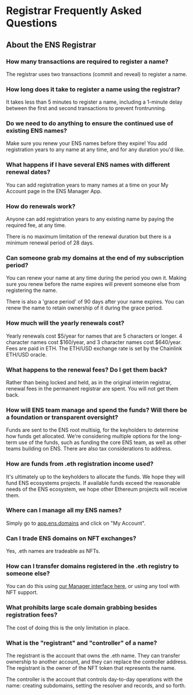 # Registrar Frequently Asked Questions

## About the ENS Registrar

### How many transactions are required to register a  name?

The registrar uses two transactions (commit and reveal) to register a name.

### How long does it take to register a name using the  registrar?

It takes less than 5 minutes to register a name, including a 1-minute delay between the first and second transactions to prevent frontrunning.

### Do we need to do anything to ensure the continued use of existing ENS names?

Make sure you renew your ENS names before they expire! You add registration years to any name at any time, and for any duration you'd like.

### What happens if I have several ENS names with different renewal dates?

You can add registration years to many names at a time on your My Account page in the ENS Manager App.

### How do renewals work?

Anyone can add registration years to any existing name by paying the required fee, at any time.

There is no maximum limitation of the renewal duration but there is a minimum renewal period of 28 days.

### Can someone grab my domains at the end of my subscription period?

You can renew your name at any time during the period you own it. Making sure you renew before the name expires will prevent someone else from registering the name.

There is also a 'grace period' of 90 days after your name expires. You can renew the name to retain ownership of it during the grace period.

### How much will the yearly renewals cost?

Yearly renewals cost $5/year for names that are 5 characters or longer. 4 character names cost $160/year, and 3 character names cost $640/year. Fees are paid in ETH. The ETH/USD exchange rate is set by the Chainlink ETH/USD oracle.

### What happens to the renewal fees? Do I get them back?

Rather than being locked and held, as in the original interim registrar, renewal fees in the permanent registrar are spent. You will not get them back.

### How will ENS team manage and spend the funds? Will there be a foundation or transparent oversight?

Funds are sent to the ENS root multisig, for the keyholders to determine how funds get allocated. We're considering multiple options for the long-term use of the funds, such as funding the core ENS team, as well as other teams building on ENS. There are also tax considerations to address.

### How are funds from .eth registration income used?

It's ultimately up to the keyholders to allocate the funds. We hope they will fund ENS ecosystems projects. If available funds exceed the reasonable needs of the ENS ecosystem, we hope other Ethereum projects will receive them.

### Where can I manage all my ENS names?

Simply go to [app.ens.domains](https://app.ens.domains) and click on "My Account".

### Can I trade ENS domains on NFT exchanges?

Yes, .eth names are tradeable as NFTs.

### How can I transfer domains registered in the .eth registry to someone else?

You can do this using [our Manager interface here](https://app.ens.domains), or using any tool with NFT support.

### What prohibits large scale domain grabbing besides registration fees?

The cost of doing this is the only limitation in place.

### What is the "registrant" and "controller" of a name?

The registrant is the account that owns the .eth name. They can transfer ownership to another account, and they can replace the controller address. The registrant is the owner of the NFT token that represents the name.

The controller is the account that controls day-to-day operations with the name: creating subdomains, setting the resolver and records, and so forth.
